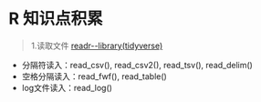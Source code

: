 # R 知识点积累
>1.读取文件 [readr--library(tidyverse)](https://blog.csdn.net/weixin_38423453/article/details/82956517)
 - 分隔符读入：read_csv(), read_csv2(), read_tsv(), read_delim()
 - 空格分隔读入：read_fwf(), read_table()
 - log文件读入：read_log()

